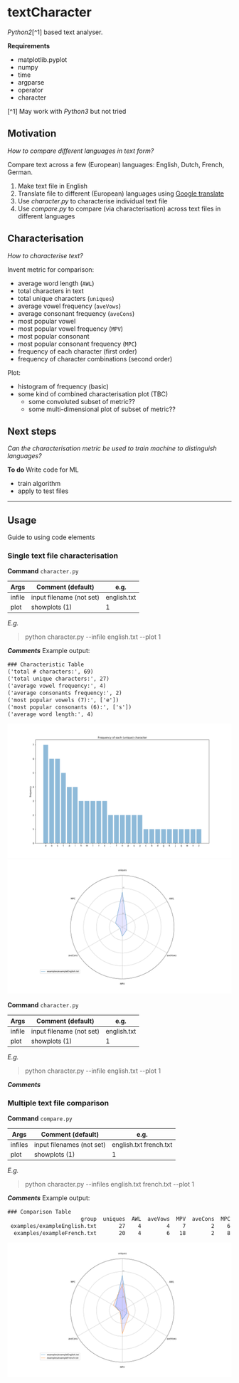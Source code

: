 # textCharacter
*Python2*[^1] based text analyser.

**Requirements**
* matplotlib.pyplot
* numpy
* time
* argparse
* operator
* character

[^1] May work with *Python3* but not tried

## Motivation
*How to compare different languages in text form?*

Compare text across a few (European) languages: English, Dutch, French, German.

1. Make text file in English
2. Translate file to different (European) languages using [Google translate](https://translate.google.co.uk)
3. Use *character.py* to characterise individual text file
4. Use *compare.py* to compare (via characterisation) across text files in different languages

## Characterisation
*How to characterise text?*

Invent metric for comparison:
* average word length (`AWL`)
* total characters in text
* total unique characters (`uniques`)
* average vowel frequency (`aveVows`)
* average consonant frequency (`aveCons`)
* most popular vowel
* most popular vowel frequency (`MPV`)
* most popular consonant
* most popular consonant frequency (`MPC`)
* frequency of each character (first order)
* frequency of character combinations (second order)

Plot:
* histogram of frequency (basic)
* some kind of combined characterisation plot (TBC)
    * some convoluted subset of metric??
    * some multi-dimensional plot of subset of metric??

## Next steps
*Can the characterisation metric be used to train machine to distinguish languages?*

**To do**
Write code for ML
* train algorithm
* apply to test files

---
## Usage

Guide to using code elements

### Single text file characterisation

**Command**
`character.py`

| Args | Comment (default) | e.g. |
| --- | --- | --- |
| infile | input filename (not set) |  english.txt |
| plot | showplots (1) | 1 |

*E.g.*
> python character.py --infile english.txt --plot 1

**_Comments_**
Example output:
```
### Characteristic Table
('total # characters:', 69)
('total unique characters:', 27)
('average vowel frequency:', 4)
('average consonants frequency:', 2)
('most popular vowels (7):', ['e'])
('most popular consonants (6):', ['s'])
('average word length:', 4)
```
![](examples/exampleBar.png)
![](examples/exampleRadar.png)

**Command**
`character.py`

| Args | Comment (default) | e.g. |
| --- | --- | --- |
| infile | input filename (not set) |  english.txt |
| plot | showplots (1) | 1 |

*E.g.*
> python character.py --infile english.txt --plot 1

**_Comments_**

### Multiple text file comparison

**Command**
`compare.py`

| Args | Comment (default) | e.g. |
| --- | --- | --- |
| infiles | input filenames (not set) |  english.txt french.txt |
| plot | showplots (1) | 1 |

*E.g.*
> python character.py --infiles english.txt french.txt --plot 1

**_Comments_**
Example output:
```
### Comparison Table
                       group  uniques  AWL  aveVows  MPV  aveCons  MPC
 examples/exampleEnglish.txt       27    4        4    7        2    6
  examples/exampleFrench.txt       20    4        6   18        2    8
```
![](examples/exampleComp.png)
